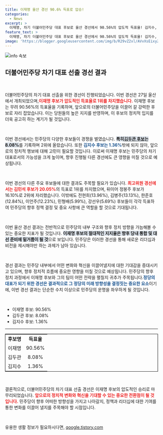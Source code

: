 ```yaml
---
title: 이재명 울산 경선 90.6% 득표로 압승!
categories:
  - News
excerpt: >
  이재명, 차기 더불어민주당 대표 후보로 울산 경선에서 90.56%의 압도적 득표율! 김지수, 김두관 후보를 크게 따돌리며 본선 진출에 청신호를 켰다. 과연 이재명이 가져올 변화는? 클릭해서 확인해보세요!
feature_text: >
  이재명, 차기 더불어민주당 대표 후보로 울산 경선에서 90.56%의 압도적 득표율! 김지수, 김두관 후보를 크게 따돌리며 본선 진출에 청신호를 켰다. 과연 이재명이 가져올 변화는? 클릭해서 확인해보세요!
image: 'https://blogger.googleusercontent.com/img/b/R29vZ2xl/AVvXsEixyZcFfHzMRdzZMjFBmAUKJYCLCGyLL1o632UiGVXcaFdKo_bkvkuCioo0uUKlGfBVcT3P84aROyZIXSBEx3Aw5nCQ3pTgDom1WDC4m8eifvWiAmWEEVb4x6G_l8C0QH225ldMjyaFvpxGEBGNO37VmDTDMHGhJPq73UglMfDca1-0aw/s1600/blogspot.png'
---
```


<p><img src="https://blogger.googleusercontent.com/img/b/R29vZ2xl/AVvXsEixyZcFfHzMRdzZMjFBmAUKJYCLCGyLL1o632UiGVXcaFdKo_bkvkuCioo0uUKlGfBVcT3P84aROyZIXSBEx3Aw5nCQ3pTgDom1WDC4m8eifvWiAmWEEVb4x6G_l8C0QH225ldMjyaFvpxGEBGNO37VmDTDMHGhJPq73UglMfDca1-0aw/s1600/blogspot.png" alt="info 속보" /></p>

<h2 data-ke-size="size26">더불어민주당 차기 대표 선출 경선 결과</h2>

<p data-ke-size="size16">&nbsp;</p>  

<p>더불어민주당의 차기 대표 선출을 위한 경선이 진행되었습니다. 이번 경선은 27일 울산에서 개최되었으며,<b><span style="color: #ee2323;">이재명 후보가 압도적인 득표율로 1위를 차지했습니다.</span></b> 이재명 후보는 무려 90.56%의 득표율을 기록하며, 앞으로의 더불어민주당을 이끌어 갈 강력한 후보로 자리 잡았습니다. 이는 당원들의 높은 지지를 반영하며, 이 후보의 정치적 입지를 더욱 공고히 하는 계기가 될 것입니다. </p>

<p data-ke-size="size16">&nbsp;</p>  

<p>이번 경선에서는 민주당의 다양한 후보들이 경쟁을 벌였습니다. <b><span style="background-color: #21538527;">특히<a href="https://example.com">김두관 후보</a>는 8.08%</span></b>를 기록하며 2위에 올랐습니다. 또한 <b><span style="color: #1a5490;">김지수 후보는 1.36%</span></b>밖에 되지 않아, 앞으로의 정치적 행보에 대해 고민이 필요할 것입니다. 이로써 이재명 후보는 민주당의 차기 대표로서의 가능성을 크게 높이며, 향후 진행될 다른 경선에도 큰 영향을 미칠 것으로 예상됩니다.</p>

<p data-ke-size="size16">&nbsp;</p>  

<p>이번 경선의 다른 주요 후보들에 대한 결과도 주목할 필요가 있습니다. <b><span style="color: #ee2323;">최고위원 경선에서는 김민석 후보가 20.05%</span></b>의 득표로 1위를 차지했으며, 뒤이어 정봉주 후보가 16.10%로 2위에 자리했습니다. 이밖에도 전현희(13.96%), 김병주(13.13%), 한준호(12.84%), 이언주(12.23%), 민형배(5.99%), 강선우(5.69%) 후보들이 각각 득표하여 민주당의 향후 정책 결정 및 중요 사항에 큰 역할을 할 것으로 기대됩니다. </p>

<p data-ke-size="size16">&nbsp;</p>  

<p>이번 울산 경선 결과는 전반적으로 민주당의 내부 구조와 향후 정치 방향을 가늠해볼 수 있는 중요한 지표가 될 것입니다. <b><span style="background-color: #21538527;">이재명 후보의 절대적인 지지율은 향후 당내 통합 및 대선 준비에 밑거름이 될 것</span></b>으로 보입니다. 민주당은 이러한 경선을 통해 새로운 리더십과 비전을 제시해야만 하는 과제가 남아 있습니다. </p>

<p data-ke-size="size16">&nbsp;</p>  

<p>경선 결과는 민주당 내부에서 어떤 변화와 혁신을 이끌어낼지에 대한 기대감을 증대시키고 있으며, 향후 정치적 흐름에 중요한 영향을 미칠 것으로 예상됩니다. 민주당의 향후 정치 과정에서 이재명 후보와 그의 팀이 어떤 전략을 펼칠지 귀추가 주목됩니다.<b><span style="color: #1a5490;">정당의 대표가 되기 위한 경선은 결과적으로 그 정당의 미래 방향성을 결정짓는 중요한 요소</span></b>이기에, 이번 경선 결과는 단순한 수치 이상으로 민주당의 운명을 좌우하게 될 것입니다. </p>

<p data-ke-size="size16">&nbsp;</p>  

<ul>
    <li>이재명 후보: 90.56%</li>
    <li>김두관 후보: 8.08%</li>
    <li>김지수 후보: 1.36%</li>
</ul>

<hr>

<table style="border-collapse: collapse; width: 100%; border: 1px solid black;">
    <tr>
        <td style="text-align: center; height: 17px;"><b>후보명</b></td>
        <td style="text-align: center; height: 17px;"><b>득표율</b></td>
    </tr>
    <tr>
        <td style="text-align: center; height: 17px;">이재명</td>
        <td style="text-align: center; height: 17px;">90.56%</td>
    </tr>
    <tr>
        <td style="text-align: center; height: 17px;">김두관</td>
        <td style="text-align: center; height: 17px;">8.08%</td>
    </tr>
    <tr>
        <td style="text-align: center; height: 17px;">김지수</td>
        <td style="text-align: center; height: 17px;">1.36%</td>
    </tr>
</table>

<p data-ke-size="size16">&nbsp;</p>  

<p>결론적으로, 더불어민주당의 차기 대표 선출 경선은 이재명 후보의 압도적인 승리로 마무리되었습니다. <b><span style="color: #ee2323;">앞으로의 정치적 변화와 혁신을 기대할 수 있는 중요한 전환점이 될 것입니다.</span></b> 민주당이 향후 어떠한 방향성을 가지고 나아갈지, 정책과 리더십에 대한 기여를 통한 변화를 이끌어 낼지를 주목해야 할 시점입니다. </p>

<p data-ke-size="size16">&nbsp;</p>  
유용한 생활 정보가 필요하시다면, <a href="https://qoogle.tistory.com" rel="dofollow">qoogle.tistory.com</a>


